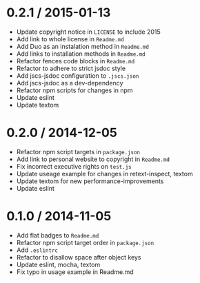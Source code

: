 
0.2.1 / 2015-01-13
==================

  * Update copyright notice in `LICENSE` to include 2015
  * Add link to whole license in `Readme.md`
  * Add Duo as an instalation method in `Readme.md`
  * Add links to installation methods in `Readme.md`
  * Refactor fences code blocks in `Readme.md`
  * Refactor to adhere to strict jsdoc style
  * Add jscs-jsdoc configuration to `.jscs.json`
  * Add jscs-jsdoc as a dev-dependency
  * Refactor npm scripts for changes in npm
  * Update eslint
  * Update textom

0.2.0 / 2014-12-05
==================

 * Refactor npm script targets in `package.json`
 * Add link to personal website to copyright in `Readme.md`
 * Fix incorrect executive rights on `test.js`
 * Update useage example for changes in retext-inspect, textom
 * Update textom for new performance-improvements
 * Update eslint

0.1.0 / 2014-11-05
==================

 * Add flat badges to `Readme.md`
 * Refactor npm script target order in `package.json`
 * Add `.eslintrc`
 * Refactor to disallow space after object keys
 * Update eslint, mocha, textom
 * Fix typo in usage example in Readme.md
